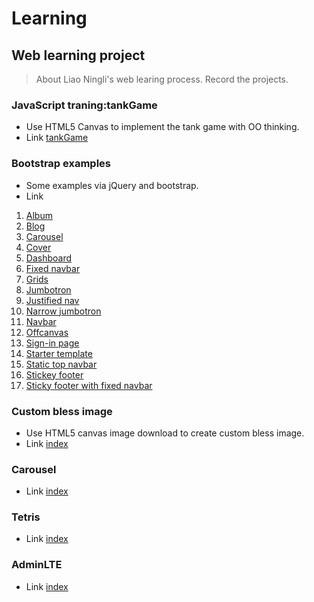 # Learning
## Web learning project
>About Liao Ningli's web learing process.
>Record the projects.

### JavaScript traning:tankGame
+ Use HTML5 Canvas to implement the tank game with OO thinking.
+ Link [tankGame](http://liaonily.github.io/learning/tankGame/)

### Bootstrap examples
+ Some examples via jQuery and bootstrap.
+ Link
1. [Album](https://liaonily.github.io/learning/bootstrap/album.html)
2. [Blog](https://liaonily.github.io/learning/bootstrap/blog.html)
3. [Carousel](https://liaonily.github.io/learning/bootstrap/carousel.html)
4. [Cover](https://liaonily.github.io/learning/bootstrap/cover.html)
5. [Dashboard](https://liaonily.github.io/learning/bootstrap/dashboard.html)
6. [Fixed navbar](https://liaonily.github.io/learning/bootstrap/fixed_navbar.html)
7. [Grids](https://liaonily.github.io/learning/bootstrap/grids.html)
8. [Jumbotron](https://liaonily.github.io/learning/bootstrap/jumbotron.html)
9. [Justified nav](https://liaonily.github.io/learning/bootstrap/justified_nav.html)
10. [Narrow jumbotron](https://liaonily.github.io/learning/bootstrap/narrow_jumbotron.html)
11. [Navbar](https://liaonily.github.io/learning/bootstrap/navbar.html)
12. [Offcanvas](https://liaonily.github.io/learning/bootstrap/offcanvas.html)
13. [Sign-in page](https://liaonily.github.io/learning/bootstrap/sign-in_page.html)
14. [Starter template](https://liaonily.github.io/learning/bootstrap/starter_template.html)
15. [Static top navbar](https://liaonily.github.io/learning/bootstrap/static_top_navbar.html)
16. [Stickey footer](https://liaonily.github.io/learning/bootstrap/stickey_footer.html)
17. [Sticky footer with fixed navbar](https://liaonily.github.io/learning/bootstrap/sticky_footer_with_fixed_navbar.html)

### Custom bless image
+ Use HTML5 canvas image download to create custom bless image.
+ Link [index](http://liaonily.github.io/learning/bless_image/)

### Carousel
+ Link [index](http://liaonily.github.io/learning/carousel/)

### Tetris
+ Link [index](http://liaonily.github.io/learning/tetris/)

### AdminLTE
+ Link [index](http://liaonily.github.io/learning/AdminLTE/)
